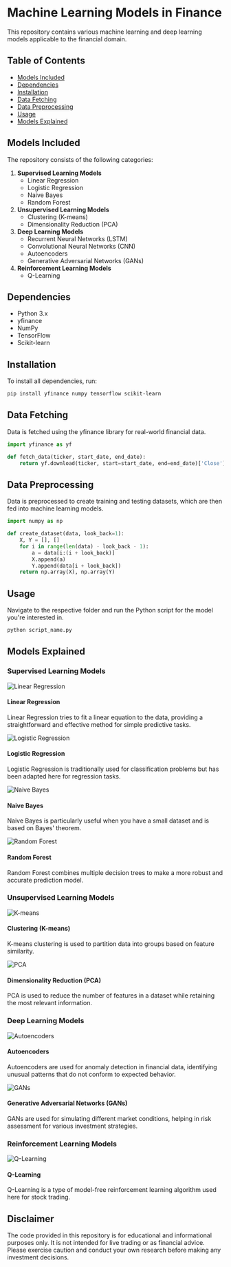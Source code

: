 # Machine Learning Models in Finance

This repository contains various machine learning and deep learning models applicable to the financial domain.

## Table of Contents

- [Models Included](#models-included)
- [Dependencies](#dependencies)
- [Installation](#installation)
- [Data Fetching](#data-fetching)
- [Data Preprocessing](#data-preprocessing)
- [Usage](#usage)
- [Models Explained](#models-explained)

## Models Included

The repository consists of the following categories:

1. **Supervised Learning Models**
    - Linear Regression
    - Logistic Regression
    - Naive Bayes
    - Random Forest
2. **Unsupervised Learning Models**
    - Clustering (K-means)
    - Dimensionality Reduction (PCA)
3. **Deep Learning Models**
    - Recurrent Neural Networks (LSTM)
    - Convolutional Neural Networks (CNN)
    - Autoencoders
    - Generative Adversarial Networks (GANs)
4. **Reinforcement Learning Models**
    - Q-Learning

## Dependencies

- Python 3.x
- yfinance
- NumPy
- TensorFlow
- Scikit-learn

## Installation

To install all dependencies, run:

```bash
pip install yfinance numpy tensorflow scikit-learn
```

## Data Fetching
Data is fetched using the yfinance library for real-world financial data.

```python
import yfinance as yf

def fetch_data(ticker, start_date, end_date):
    return yf.download(ticker, start=start_date, end=end_date)['Close'].values
```

## Data Preprocessing

Data is preprocessed to create training and testing datasets, which are then fed into machine learning models.

```python
import numpy as np

def create_dataset(data, look_back=1):
    X, Y = [], []
    for i in range(len(data) - look_back - 1):
        a = data[i:(i + look_back)]
        X.append(a)
        Y.append(data[i + look_back])
    return np.array(X), np.array(Y)
```

## Usage

Navigate to the respective folder and run the Python script for the model you're interested in.

```bash
python script_name.py
```

## Models Explained

### Supervised Learning Models

![Linear Regression](./1.%20supervised_learning_models/linear_regression_summary_with_explanation.png)
#### Linear Regression
Linear Regression tries to fit a linear equation to the data, providing a straightforward and effective method for simple predictive tasks.

![Logistic Regression](./1.%20supervised_learning_models/logistic_regression_summary_with_explanation.png)
#### Logistic Regression
Logistic Regression is traditionally used for classification problems but has been adapted here for regression tasks.

![Naive Bayes](./1.%20supervised_learning_models/naive_bayes_summary_with_explanation.png)
#### Naive Bayes
Naive Bayes is particularly useful when you have a small dataset and is based on Bayes' theorem.

![Random Forest](./1.%20supervised_learning_models/random_forest_summary_with_explanation.png)
#### Random Forest
Random Forest combines multiple decision trees to make a more robust and accurate prediction model.

### Unsupervised Learning Models

![K-means](./2.%20unsupervised_learning_models/kmeans_financial_data_with_explanation.png)
#### Clustering (K-means)
K-means clustering is used to partition data into groups based on feature similarity.

![PCA](./2.%20unsupervised_learning_models/PCA_financial_data_with_full_explanation.png)
#### Dimensionality Reduction (PCA)
PCA is used to reduce the number of features in a dataset while retaining the most relevant information.

### Deep Learning Models

![Autoencoders](./3.%20deep_learning_models/Anomaly_Detection_Using_Autoencoder.png)
#### Autoencoders
Autoencoders are used for anomaly detection in financial data, identifying unusual patterns that do not conform to expected behavior.

![GANs](./3.%20deep_learning_models/GAN_Financial_Simulation.png)
#### Generative Adversarial Networks (GANs)
GANs are used for simulating different market conditions, helping in risk assessment for various investment strategies.

### Reinforcement Learning Models

![Q-Learning](./4.%20reinforcement_learning_models/Q_Learning_Stock_Trading_YFinance.png)
#### Q-Learning
Q-Learning is a type of model-free reinforcement learning algorithm used here for stock trading.

## Disclaimer

The code provided in this repository is for educational and informational purposes only. It is not intended for live trading or as financial advice. Please exercise caution and conduct your own research before making any investment decisions.
